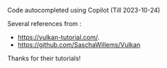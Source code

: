 Code autocompleted using Copilot  (Till 2023-10-24)

Several references from :

- https://vulkan-tutorial.com/.
- https://github.com/SaschaWillems/Vulkan
    
 Thanks for their tutorials!
